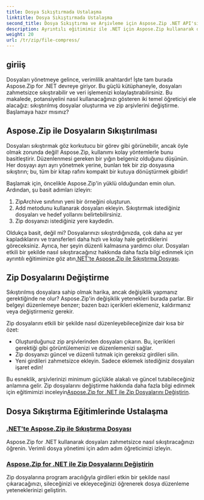```yaml
---
title: Dosya Sıkıştırmada Ustalaşma
linktitle: Dosya Sıkıştırmada Ustalaşma
second_title: Dosya Sıkıştırma ve Arşivleme için Aspose.Zip .NET API'si
description: Ayrıntılı eğitimimiz ile .NET için Aspose.Zip kullanarak dosyaları nasıl etkili bir şekilde sıkıştıracağınızı öğrenin. .NET uygulamalarınızda dosya sıkıştırmayı sorunsuz bir şekilde uygulamak için bu kapsamlı kılavuzu izleyin.
weight: 20
url: /tr/zip/file-compress/
---
```

## giriiş

Dosyaları yönetmeye gelince, verimlilik anahtardır! İşte tam burada Aspose.Zip for .NET devreye giriyor. Bu güçlü kütüphaneyle, dosyaları zahmetsizce sıkıştırabilir ve veri işlemenizi kolaylaştırabilirsiniz. Bu makalede, potansiyelini nasıl kullanacağınızı gösteren iki temel öğreticiyi ele alacağız: sıkıştırılmış dosyalar oluşturma ve zip arşivlerini değiştirme. Başlamaya hazır mısınız?

## Aspose.Zip ile Dosyaların Sıkıştırılması

Dosyaları sıkıştırmak göz korkutucu bir görev gibi görünebilir, ancak öyle olmak zorunda değil! Aspose.Zip, kullanımı kolay yöntemlerle bunu basitleştirir. Düzenlenmesi gereken bir yığın belgeniz olduğunu düşünün. Her dosyayı ayrı ayrı yönetmek yerine, bunları tek bir zip dosyasına sıkıştırın; bu, tüm bir kitap rafını kompakt bir kutuya dönüştürmek gibidir! 

Başlamak için, öncelikle Aspose.Zip'in yüklü olduğundan emin olun. Ardından, şu basit adımları izleyin:

1. ZipArchive sınıfının yeni bir örneğini oluşturun.
2. Add metodunu kullanarak dosyaları ekleyin. Sıkıştırmak istediğiniz dosyaları ve hedef yollarını belirtebilirsiniz.
3. Zip dosyanızı istediğiniz yere kaydedin.

 Oldukça basit, değil mi? Dosyalarınızı sıkıştırdığınızda, çok daha az yer kapladıklarını ve transferleri daha hızlı ve kolay hale getirdiklerini göreceksiniz. Ayrıca, her şeyin düzenli kalmasına yardımcı olur. Dosyaları etkili bir şekilde nasıl sıkıştıracağınız hakkında daha fazla bilgi edinmek için ayrıntılı eğitimimize göz atın[.NET'te Aspose.Zip ile Sıkıştırma Dosyası](./compression-file/).

## Zip Dosyalarını Değiştirme

Sıkıştırılmış dosyalara sahip olmak harika, ancak değişiklik yapmanız gerektiğinde ne olur? Aspose.Zip'in değişiklik yetenekleri burada parlar. Bir belgeyi düzenlemeye benzer; bazen bazı içerikleri eklemeniz, kaldırmanız veya değiştirmeniz gerekir.

Zip dosyalarını etkili bir şekilde nasıl düzenleyebileceğinize dair kısa bir özet:

- Oluşturduğunuz zip arşivlerinden dosyaları çıkarın. Bu, içerikleri gerektiği gibi görüntülemenizi ve düzenlemenizi sağlar.
- Zip dosyanızı güncel ve düzenli tutmak için gereksiz girdileri silin.
- Yeni girdileri zahmetsizce ekleyin. Sadece eklemek istediğiniz dosyaları işaret edin!

 Bu esneklik, arşivlerinizi minimum güçlükle alakalı ve güncel tutabileceğiniz anlamına gelir. Zip dosyalarını değiştirme hakkında daha fazla bilgi edinmek için eğitimimizi inceleyin[Aspose.Zip for .NET ile Zip Dosyalarını Değiştirin](./modify-zip-files/).

## Dosya Sıkıştırma Eğitimlerinde Ustalaşma
### [.NET'te Aspose.Zip ile Sıkıştırma Dosyası](./compression-file/)
Aspose.Zip for .NET kullanarak dosyaları zahmetsizce nasıl sıkıştıracağınızı öğrenin. Verimli dosya yönetimi için adım adım öğreticimizi izleyin.
### [Aspose.Zip for .NET ile Zip Dosyalarını Değiştirin](./modify-zip-files/)
Zip dosyalarına program aracılığıyla girdileri etkin bir şekilde nasıl çıkaracağınızı, sileceğinizi ve ekleyeceğinizi öğrenerek dosya düzenleme yeteneklerinizi geliştirin.
